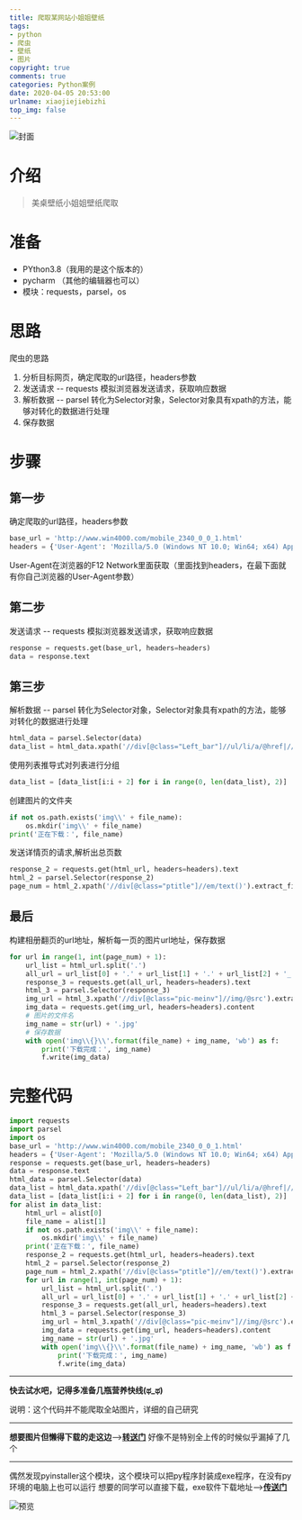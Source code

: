 ```yaml
---
title: 爬取某网站小姐姐壁纸
tags:
- python
- 爬虫
- 壁纸
- 图片
copyright: true
comments: true
categories: Python案例
date: 2020-04-05 20:53:00
urlname: xiaojiejiebizhi
top_img: false
---
```


![封面](https://cdn.seovx.com/?mom=302)
<!-- less -->
<!-- more -->
# 介绍

>美桌壁纸小姐姐壁纸爬取

# 准备

* PYthon3.8（我用的是这个版本的）
* pycharm （其他的编辑器也可以）
* 模块：requests，parsel，os

# 思路

爬虫的思路
1. 分析目标网页，确定爬取的url路径，headers参数
2. 发送请求 -- requests 模拟浏览器发送请求，获取响应数据
3. 解析数据 -- parsel  转化为Selector对象，Selector对象具有xpath的方法，能够对转化的数据进行处理
4. 保存数据


# 步骤


## 第一步

确定爬取的url路径，headers参数
```python
base_url = 'http://www.win4000.com/mobile_2340_0_0_1.html'
headers = {'User-Agent': 'Mozilla/5.0 (Windows NT 10.0; Win64; x64) AppleWebKit/537.36 (KHTML, like Gecko) Chrome/80.0.3987.87 Safari/537.36'}
```

User-Agent在浏览器的F12 Network里面获取（里面找到headers，在最下面就有你自己浏览器的User-Agent参数）


## 第二步

发送请求 -- requests 模拟浏览器发送请求，获取响应数据
```python
response = requests.get(base_url, headers=headers)
data = response.text
```


## 第三步

解析数据 -- parsel  转化为Selector对象，Selector对象具有xpath的方法，能够对转化的数据进行处理
```python
html_data = parsel.Selector(data)
data_list = html_data.xpath('//div[@class="Left_bar"]//ul/li/a/@href|//div[@class="Left_bar"]//ul/li/a/@title').extract()
```

使用列表推导式对列表进行分组
```python
data_list = [data_list[i:i + 2] for i in range(0, len(data_list), 2)]
```

创建图片的文件夹
```python
if not os.path.exists('img\\' + file_name):
    os.mkdir('img\\' + file_name)
print('正在下载：', file_name)
```

发送详情页的请求,解析出总页数
```python
response_2 = requests.get(html_url, headers=headers).text
html_2 = parsel.Selector(response_2)
page_num = html_2.xpath('//div[@class="ptitle"]//em/text()').extract_first()
```

## 最后

构建相册翻页的url地址，解析每一页的图片url地址，保存数据

```python
for url in range(1, int(page_num) + 1):
	url_list = html_url.split('.')
	all_url = url_list[0] + '.' + url_list[1] + '.' + url_list[2] + '_' + str(url) + '.' + url_list[3]
	response_3 = requests.get(all_url, headers=headers).text
	html_3 = parsel.Selector(response_3)
	img_url = html_3.xpath('//div[@class="pic-meinv"]//img/@src').extract_first()
	img_data = requests.get(img_url, headers=headers).content
	# 图片的文件名
	img_name = str(url) + '.jpg'
	# 保存数据
	with open('img\\{}\\'.format(file_name) + img_name, 'wb') as f:
		print('下载完成：', img_name)
		f.write(img_data)
```

# 完整代码

```python
import requests
import parsel
import os
base_url = 'http://www.win4000.com/mobile_2340_0_0_1.html'
headers = {'User-Agent': 'Mozilla/5.0 (Windows NT 10.0; Win64; x64) AppleWebKit/537.36 (KHTML, like Gecko) Chrome/80.0.3987.87 Safari/537.36'}
response = requests.get(base_url, headers=headers)
data = response.text
html_data = parsel.Selector(data)
data_list = html_data.xpath('//div[@class="Left_bar"]//ul/li/a/@href|//div[@class="Left_bar"]//ul/li/a/@title').extract()
data_list = [data_list[i:i + 2] for i in range(0, len(data_list), 2)]
for alist in data_list:
    html_url = alist[0]
    file_name = alist[1]
    if not os.path.exists('img\\' + file_name):
        os.mkdir('img\\' + file_name)
    print('正在下载：', file_name)
    response_2 = requests.get(html_url, headers=headers).text
    html_2 = parsel.Selector(response_2)
    page_num = html_2.xpath('//div[@class="ptitle"]//em/text()').extract_first()
    for url in range(1, int(page_num) + 1):
        url_list = html_url.split('.')
        all_url = url_list[0] + '.' + url_list[1] + '.' + url_list[2] + '_' + str(url) + '.' + url_list[3]
        response_3 = requests.get(all_url, headers=headers).text
        html_3 = parsel.Selector(response_3)
        img_url = html_3.xpath('//div[@class="pic-meinv"]//img/@src').extract_first()
        img_data = requests.get(img_url, headers=headers).content
        img_name = str(url) + '.jpg'
        with open('img\\{}\\'.format(file_name) + img_name, 'wb') as f:
            print('下载完成：', img_name)
            f.write(img_data)
```

***

**快去试水吧，记得多准备几瓶营养快线(ಥ_ಥ)** 

说明：这个代码并不能爬取全站图片，详细的自己研究

****

**想要图片但懒得下载的走这边**-->__[转送门](https://www.lanzous.com/b0d7yfn6j)__
好像不是特别全上传的时候似乎漏掉了几个

***
偶然发现pyinstaller这个模块，这个模块可以把py程序封装成exe程序，在没有py环境的电脑上也可以运行
想要的同学可以直接下载，exe软件下载地址-->__[传送门](https://www.lanzous.com/b0d7ykpvg)__

![预览](https://cdn.seovx.com/?mom=302)